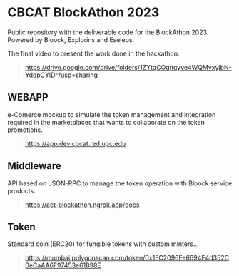 # CBCAT BlockAthon 2023

Public repository with the deliverable code for the BlockAthon 2023. Powered by Bloock, Explorins and Eseleos.

The final video to present the work done in the hackathon:
> https://drive.google.com/drive/folders/1ZYtqCOqnqyve4WQMvxyjbN-YdopCYlDr?usp=sharing

## WEBAPP

e-Comerce mockup to simulate the token management and integration required in the marketplaces that wants to collaborate on the token promotions.

> https://app.dev.cbcat.red.upc.edu

## Middleware

API based on JSON-RPC to manage the token operation with Bloock service products.

> https://act-blockathon.ngrok.app/docs

## Token

Standard coin (ERC20) for fungible tokens with custom minters...

> https://mumbai.polygonscan.com/token/0x1EC2096Fe6694E4d352C0eCaAA6F97453e61898E
